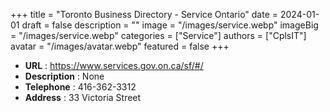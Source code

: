 +++
title = "Toronto Business Directory - Service Ontario"
date = 2024-01-01
draft = false
description = ""
image = "/images/service.webp"
imageBig = "/images/service.webp"
categories = ["Service"]
authors = ["CplsIT"]
avatar = "/images/avatar.webp"
featured = false
+++


* **URL** :  https://www.services.gov.on.ca/sf/#/
* **Description** : None
* **Telephone** : 416-362-3312
* **Address** : 33 Victoria Street